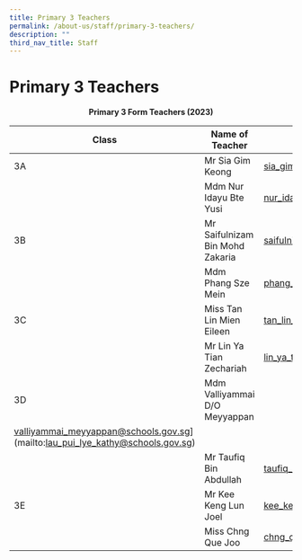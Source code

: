 ```yaml
---
title: Primary 3 Teachers
permalink: /about-us/staff/primary-3-teachers/
description: ""
third_nav_title: Staff
---
```

# **Primary 3 Teachers**

<center><b> Primary 3 Form Teachers (2023)</b></center>

| Class 	|  Name of Teacher 	|  Email Address 	|
| ---	| ---	| ---	|
| 3A 	| Mr Sia Gim Keong 	| [sia_gim_keong@schools.gov.sg](mailto:sia_gim_keong@schools.gov.sg) 	|
|  	| Mdm Nur Idayu Bte Yusi 	| [nur_idayu_yusi@schools.gov.sg](mailto:nur_idayu_yusi@schools.gov.sg) 	|
| 3B 	| Mr Saifulnizam Bin Mohd Zakaria 	| [saifulnizam_mohd_zakaria@schools.gov.sg](mailto:saifulnizam_mohd_zakaria@schools.gov.sg) 	|
|  	| Mdm Phang Sze Mein 	| [phang_sze_mein@schools.gov.sg](mailto:phang_sze_mein@schools.gov.sg) 	|
| 3C 	| Miss Tan Lin Mien Eileen 	| [tan_lin_mien@schools.gov.sg](mailto:Lim_tan_lin_mien@schools.gov.sg) 	|
|  	| Mr Lin Ya Tian Zechariah 	| [lin_ya_tian_zechariah@schools.gov.sg](mailto:lin_ya_tian_zechariah@schools.gov.sg) 	|
| 3D 	| Mdm Valliyammai D/O Meyyappan 	|
[valliyammai_meyyappan@schools.gov.sg](mailto:valliyammai_meyyappan@schools.gov.sg)](mailto:lau_pui_lye_kathy@schools.gov.sg)   	|
|  	| Mr Taufiq Bin Abdullah 	| [taufiq_abdullah@schools.gov.sg](mailto:taufiq_abdullah@schools.gov.sg) 	|
| 3E 	| Mr Kee Keng Lun Joel 	| [kee_keng_lun_joel@schools.gov.sg](mailto:kee_keng_lun_joel@schools.gov.sg) 	|
|  	| Miss Chng Que Joo 	| [chng_que_joo@schools.gov.sg](mailto:chng_que_joo@schools.gov.sg) 	|